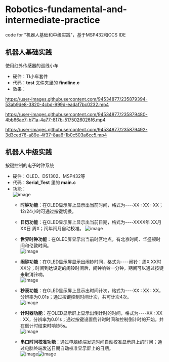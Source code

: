 # Robotics-fundamental-and-intermediate-practice
code for "机器人基础和中级实践"，基于MSP432和CCS IDE
## 机器人基础实践
使用红外传感器的巡线小车
* 硬件：TI小车套件
* 代码：**test** 文件夹里的 **findline.c**
* 效果：


https://user-images.githubusercontent.com/94534877/235879394-53ab9de8-3820-4cbd-999d-eadaf7bc0232.mp4



https://user-images.githubusercontent.com/94534877/235879480-4bb66ae7-b71a-4a77-817b-5175026026f6.mp4



https://user-images.githubusercontent.com/94534877/235879492-3d3ced76-a89e-4f37-8aa6-1b0c503a6cc5.mp4

## 机器人中级实践
按键控制的电子时钟系统
* 硬件：OLED、DS1302、MSP432等
* 代码：**Serial_Test** 里的 **main.c**
* 功能：  
![image](https://user-images.githubusercontent.com/94534877/235887016-daedf0f9-31d2-4904-82ed-e2670ff4e157.png)
  * **时钟功能**：在OLED显示屏上显示出当前时间，格式为----XX : XX : XX；12/24小时可通过按键切换。
  * **日历功能**：在OLED显示屏上显示出当前日期，格式为----XXXX年 XX月XX日 周X；闰年闰月自动校准。
  ![image](https://user-images.githubusercontent.com/94534877/235886176-25fad2b2-6d5c-49b8-9fea-410cac864221.png)

  * **世界时钟功能**：在OLED屏显示出当前时区地点，有北京时间、华盛顿时间和伦敦时间。  
  ![image](https://user-images.githubusercontent.com/94534877/235886243-03a54cd2-e502-4756-bb19-af7957d20b79.png)

  * **闹钟功能**：在OLED显示屏显示出闹铃时间，格式为----闹铃：周X  XX时XX分；时间到达设定的闹铃时间后，闹钟响铃一分钟，期间可以通过按键来取消铃响。  
  ![image](https://user-images.githubusercontent.com/94534877/235886310-0b667ca0-617d-4307-a6ef-55dba69a6796.png)

  * **秒表功能**：在OLED显示屏上显示出时间计次，格式为----XX : XX : XX，分辨率为0.01s；通过按键控制时间计次，共可计次4次。  
  ![image](https://user-images.githubusercontent.com/94534877/235886356-fc3b112c-9f89-405e-bf83-04292b7aeebc.png)

  * **计时器功能**：在OLED显示屏上显示出倒计时的时间，格式为----XX : XX : XX，分辨率为0.01s；通过按键设置倒计时时间和控制倒计时的开始，并在倒计时结束时响铃5s。  
  ![image](https://user-images.githubusercontent.com/94534877/235886403-4f684eab-0f95-4fe8-af24-b34089250842.png)

  * **串口时间校准功能**：通过电脑终端发送时间自动校准显示屏上的时间；通过电脑终端发送日期自动校准显示屏上的日期。  
  ![image](https://user-images.githubusercontent.com/94534877/235886502-c20f5d7b-7277-41e7-9371-8b12b02e8d9e.png)![image](https://user-images.githubusercontent.com/94534877/235886518-13ef20d8-9db6-46ec-b573-e017978f8a90.png)

